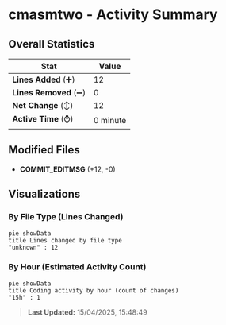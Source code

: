 # cmasmtwo - Activity Summary 

## Overall Statistics

| Stat                   | Value                                                             |
| ---------------------- | ----------------------------------------------------------------- |
| **Lines Added** (➕)   | 12                                          |
| **Lines Removed** (➖) | 0                                        |
| **Net Change** (↕)    | 12                |
| **Active Time** (⌚)   | 0 minute |


## Modified Files
- **COMMIT_EDITMSG** (+12, -0)

## Visualizations

### By File Type (Lines Changed)

```mermaid
pie showData
title Lines changed by file type
"unknown" : 12
```

### By Hour (Estimated Activity Count)

```mermaid
pie showData
title Coding activity by hour (count of changes)
"15h" : 1
```


> **Last Updated:** 15/04/2025, 15:48:49